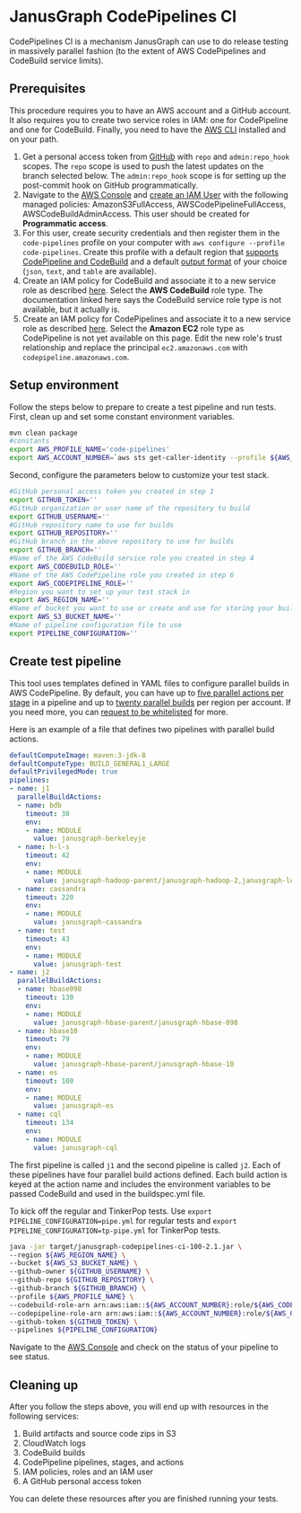 # JanusGraph CodePipelines CI
CodePipelines CI is a mechanism JanusGraph can use to do release testing in massively
parallel fashion (to the extent of AWS CodePipelines and CodeBuild service limits).

## Prerequisites
This procedure requires you to have an AWS account and a GitHub account.
It also requires you to create two service roles in IAM: one for CodePipeline and
one for CodeBuild. Finally, you need to have the [AWS CLI](https://aws.amazon.com/cli/) installed and on your path.

1. Get a personal access token from [GitHub](https://github.com/settings/tokens) with `repo` and `admin:repo_hook` scopes.
The `repo` scope is used to push the latest updates on the branch selected below. The `admin:repo_hook` scope is for
setting up the post-commit hook on GitHub programmatically.
2. Navigate to the [AWS Console](https://console.aws.amazon.com) and
[create an IAM User](http://docs.aws.amazon.com/IAM/latest/UserGuide/id_users_create.html) with the following managed
policies: AmazonS3FullAccess, AWSCodePipelineFullAccess, AWSCodeBuildAdminAccess. This user should be created for
__Programmatic access__.
3. For this user, create security credentials and then register them in the `code-pipelines` profile on your computer
with `aws configure --profile code-pipelines`. Create this profile with a default region that
[supports CodePipeline and CodeBuild](https://aws.amazon.com/about-aws/global-infrastructure/regional-product-services/)
and a default [output format](http://docs.aws.amazon.com/cli/latest/userguide/controlling-output.html#controlling-output-format)
of your choice (`json`, `text`, and `table` are available).
4. Create an IAM policy for CodeBuild and associate it to a new service role as described
[here](http://docs.aws.amazon.com/codebuild/latest/userguide/setting-up.html#setting-up-service-role). Select the
__AWS CodeBuild__ role type. The documentation linked here says the CodeBuild service role type is not available, but
it actually is.
5. Create an IAM policy for CodePipelines and associate it to a new service role as described
[here](http://docs.aws.amazon.com/codepipeline/latest/userguide/iam-identity-based-access-control.html#view-default-service-role-policy).
Select the __Amazon EC2__ role type as CodePipeline is not yet available on this page. Edit the new role's trust
relationship and replace the principal `ec2.amazonaws.com` with `codepipeline.amazonaws.com`.

## Setup environment
Follow the steps below to prepare to create a test pipeline and run tests. First, clean up and set some constant
environment variables.

```bash
mvn clean package
#constants
export AWS_PROFILE_NAME='code-pipelines'
export AWS_ACCOUNT_NUMBER=`aws sts get-caller-identity --profile ${AWS_PROFILE_NAME} --output text | cut -f1`
```

Second, configure the parameters below to customize your test stack.

```bash
#GitHub personal access token you created in step 1
export GITHUB_TOKEN=''
#GitHub organization or user name of the repository to build
export GITHUB_USERNAME=''
#GitHub repository name to use for builds
export GITHUB_REPOSITORY=''
#GitHub branch in the above repository to use for builds
export GITHUB_BRANCH=''
#Name of the AWS CodeBuild service role you created in step 4
export AWS_CODEBUILD_ROLE=''
#Name of the AWS CodePipeline role you created in step 6
export AWS_CODEPIPELINE_ROLE=''
#Region you want to set up your test stack in
export AWS_REGION_NAME=''
#Name of bucket you want to use or create and use for storing your build artifacts.
export AWS_S3_BUCKET_NAME=''
#Name of pipeline configuration file to use
export PIPELINE_CONFIGURATION=''
```

## Create test pipeline
This tool uses templates defined in YAML files to configure parallel builds in AWS CodePipeline. By default,
you can have up to [five parallel actions per stage](http://docs.aws.amazon.com/codepipeline/latest/userguide/limits.html)
in a pipeline and up to [twenty parallel builds](http://docs.aws.amazon.com/codebuild/latest/userguide/limits.html#limits-builds)
per region per account. If you need more, you can
[request to be whitelisted](http://docs.aws.amazon.com/general/latest/gr/aws_service_limits.html) for more.

Here is an example of a file that defines two pipelines with parallel build actions.

```yaml
defaultComputeImage: maven:3-jdk-8
defaultComputeType: BUILD_GENERAL1_LARGE
defaultPrivilegedMode: true
pipelines:
- name: j1
  parallelBuildActions:
  - name: bdb
    timeout: 30
    env:
    - name: MODULE
      value: janusgraph-berkeleyje
  - name: h-l-s
    timeout: 42
    env:
    - name: MODULE
      value: janusgraph-hadoop-parent/janusgraph-hadoop-2,janusgraph-lucene,janusgraph-solr
  - name: cassandra
    timeout: 220
    env:
    - name: MODULE
      value: janusgraph-cassandra
  - name: test
    timeout: 43
    env:
    - name: MODULE
      value: janusgraph-test
- name: j2
  parallelBuildActions:
  - name: hbase098
    timeout: 130
    env:
    - name: MODULE
      value: janusgraph-hbase-parent/janusgraph-hbase-098
  - name: hbase10
    timeout: 79
    env:
    - name: MODULE
      value: janusgraph-hbase-parent/janusgraph-hbase-10
  - name: es
    timeout: 100
    env:
    - name: MODULE
      value: janusgraph-es
  - name: cql
    timeout: 134
    env:
    - name: MODULE
      value: janusgraph-cql
```
The first pipeline is called `j1` and the second pipeline is called `j2`. Each of these pipelines have four
parallel build actions defined. Each build action is keyed at the action name and includes the environment
variables to be passed CodeBuild and used in the buildspec.yml file.

To kick off the regular and TinkerPop tests. Use `export PIPELINE_CONFIGURATION=pipe.yml` for regular tests
and `export PIPELINE_CONFIGURATION=tp-pipe.yml` for TinkerPop tests.

```bash
java -jar target/janusgraph-codepipelines-ci-100-2.1.jar \
--region ${AWS_REGION_NAME} \
--bucket ${AWS_S3_BUCKET_NAME} \
--github-owner ${GITHUB_USERNAME} \
--github-repo ${GITHUB_REPOSITORY} \
--github-branch ${GITHUB_BRANCH} \
--profile ${AWS_PROFILE_NAME} \
--codebuild-role-arn arn:aws:iam::${AWS_ACCOUNT_NUMBER}:role/${AWS_CODEBUILD_ROLE} \
--codepipeline-role-arn arn:aws:iam::${AWS_ACCOUNT_NUMBER}:role/${AWS_CODEPIPELINE_ROLE} \
--github-token ${GITHUB_TOKEN} \
--pipelines ${PIPELINE_CONFIGURATION}
```

Navigate to the [AWS Console](https://console.aws.amazon.com/codepipeline) and check on the status of your pipeline to see status.

## Cleaning up
After you follow the steps above, you will end up with resources in the following services:
1. Build artifacts and source code zips in S3
2. CloudWatch logs
3. CodeBuild builds
4. CodePipeline pipelines, stages, and actions
5. IAM policies, roles and an IAM user
6. A GitHub personal access token

You can delete these resources after you are finished running your tests.
